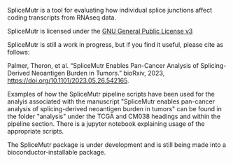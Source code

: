 SpliceMutr is a tool for evaluating how individual splice junctions affect coding transcripts from RNAseq data.

SpliceMutr is licensed under the [GNU General Public License v3](http://www.gnu.org/licenses/gpl-3.0.html)

SpliceMutr is still a work in progress, but if you find it useful, please cite as follows:

Palmer, Theron, et al. “SpliceMutr Enables Pan-Cancer Analysis of Splicing-Derived Neoantigen Burden in Tumors.” bioRxiv, 2023, https://doi.org/10.1101/2023.05.26.542165.

Examples of how the SpliceMutr pipeline scripts have been used for the analyis associated with the manuscript "SpliceMutr enables pan-cancer analysis of splicing-derived neoantigen burden in tumors" can be found in the folder "analysis" under the TCGA and CM038 headings and within the pipeline section. There is a jupyter notebook explaining usage of the appropriate scripts.

The SpliceMutr package is under development and is still being made into a bioconductor-installable package. 

